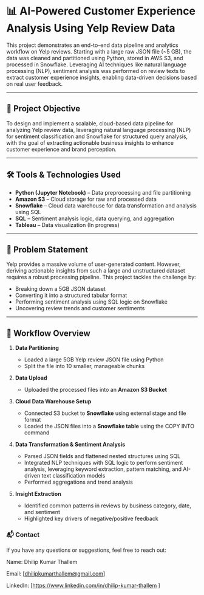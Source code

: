# 📊 AI-Powered Customer Experience Analysis Using Yelp Review Data

This project demonstrates an end-to-end data pipeline and analytics workflow on Yelp reviews. Starting with a large raw JSON file (~5 GB), the data was cleaned and partitioned using Python, stored in AWS S3, and processed in Snowflake. Leveraging AI techniques like natural language processing (NLP), sentiment analysis was performed on review texts to extract customer experience insights, enabling data-driven decisions based on real user feedback.

---

## 🎯 Project Objective

To design and implement a scalable, cloud-based data pipeline for analyzing Yelp review data, leveraging natural language processing (NLP) for sentiment classification and Snowflake for structured query analysis, with the goal of extracting actionable business insights to enhance customer experience and brand perception.

---

## 🛠️ Tools & Technologies Used

- **Python (Jupyter Notebook)** – Data preprocessing and file partitioning  
- **Amazon S3** – Cloud storage for raw and processed data  
- **Snowflake** – Cloud data warehouse for data transformation and analysis using SQL  
- **SQL** – Sentiment analysis logic, data querying, and aggregation  
- **Tableau** – Data visualization (In progress) 

---

## 🧩 Problem Statement

Yelp provides a massive volume of user-generated content. However, deriving actionable insights from such a large and unstructured dataset requires a robust processing pipeline. This project tackles the challenge by:
- Breaking down a 5GB JSON dataset
- Converting it into a structured tabular format
- Performing sentiment analysis using SQL logic on Snowflake
- Uncovering review trends and customer sentiments

---

## 🔄 Workflow Overview

1. **Data Partitioning**  
   - Loaded a large 5GB Yelp review JSON file using Python  
   - Split the file into 10 smaller, manageable chunks

2. **Data Upload**  
   - Uploaded the processed files into an **Amazon S3 Bucket**

3. **Cloud Data Warehouse Setup**  
   - Connected S3 bucket to **Snowflake** using external stage and file format  
   - Loaded the JSON files into a **Snowflake table** using the COPY INTO command

4. **Data Transformation & Sentiment Analysis**  
   - Parsed JSON fields and flattened nested structures using SQL  
   - Integrated NLP techniques with SQL logic to perform sentiment analysis, leveraging keyword extraction, pattern matching, and AI-driven text classification models  
   - Performed aggregations and trend analysis

5. **Insight Extraction**  
   - Identified common patterns in reviews by business category, date, and sentiment  
   - Highlighted key drivers of negative/positive feedback

### 📬 Contact
If you have any questions or suggestions, feel free to reach out:

Name: Dhilip Kumar Thallem

Email: [dhilipkumarthallem@gmail.com]

LinkedIn: [https://www.linkedin.com/in/dhilip-kumar-thallem ]

